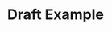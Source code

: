 ---
title: Draft Example
published: 2022-07-01
tags: [Markdown, Blogging, Demo]
category: Examples
draft: false
---